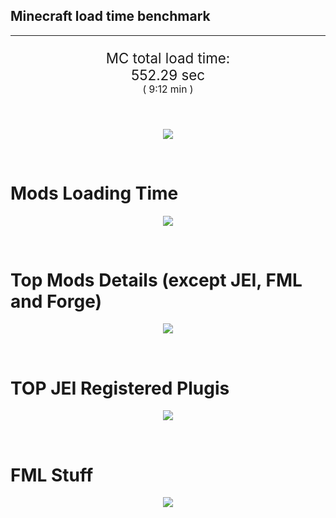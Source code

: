 ## Minecraft load time benchmark


---

<p align="center" style="font-size:160%;">
MC total load time:<br>
552.29 sec
<br>
<sup><sub>(
9:12 min
)</sub></sup>
</p>

<br>


<p align="center">
<img src="https://quickchart.io/chart?w=400&h=30&c={
  type: 'horizontalBar',
  data: {
    datasets: [
      {label:      'MODS:', data: [335.12]},
      {label: 'FML stuff:', data: [217.17]}
    ]
  },
  options: {
    scales: {
      xAxes: [{display: false,stacked: true}],
      yAxes: [{display: false,stacked: true}],
    },
    elements: {rectangle: {borderWidth: 2}},
    legend: {display: false,},
    plugins: {datalabels: {color: 'white',formatter: (value, context) =>
      [context.dataset.label, value].join(' ')
    }}
  }
}"/>
</p>

<br>

# Mods Loading Time
<p align="center">
<img src="https://quickchart.io/chart?w=400&h=300&c={
  type: 'outlabeledPie',
  options: {
    cutoutPercentage: 25,
    plugins: {
      legend: !1,
      outlabels: {
        stretch: 5,
        padding: 1,
        text: (v,i)=>[
          v.labels[v.dataIndex],' ',
          (v.percent*1000|0)/10,
          String.fromCharCode(37)].join('')
      }
    }
  },
  data: {...
`
436e17  40.41s Had Enough Items;
9e2174   2.54s Tinkers' Construct;
8E1E68  31.70s Tinkers' Construct (Oredict Melting);
516fa8  14.12s Ender IO;
a651a8  11.59s IndustrialCraft 2;
8f3087  10.33s Forge Mod Loader;
813e81   9.24s OpenComputers;
5161a8  -0.47s CraftTweaker2;
495797   8.62s CraftTweaker2 (Script Loading);
8f304e   7.43s Astral Sorcery;
213664   6.02s Forestry;
8c2ccd   5.74s Immersive Engineering;
6e175e   5.13s Recurrent Complex;
538f30   4.65s Animania;
436e17   4.56s Integrated Dynamics;
308f53   4.23s Village Names;
a86e51   4.06s Extra Utilities 2;
3e68ba   3.91s AE2 Unofficial Extended Life;
ba3eb8   3.81s Cyclic;
308f7e   3.53s Quark: RotN Edition;
649e21   3.37s OpenBlocks;
7c813e   3.23s Thaumcraft;
444444  83.08s 46 Other mods;
333333  57.49s 171 'Fast' mods (load 1.0s - 0.1s);
222222   6.79s 212 'Instant' mods (load %3C 0.1s)
`
    .split(';').reduce((a, l) => {
      l.match(/(\w{6}) *(\d*\.\d*)s (.*)/)
      .slice(1).map((a, i) => [[String.fromCharCode(35),a].join(''), parseFloat(a), a][i])
      .forEach((s, i) => 
        [a.datasets[0].backgroundColor, a.datasets[0].data, a.labels][i].push(s)
      );
      return a
    }, {
      labels: [],
      datasets: [{
        backgroundColor: [],
        data: [],
        borderColor: 'rgba(22,22,22,0.3)',
        borderWidth: 1
      }]
    })
  }
}"/>
</p>

<br>

# Top Mods Details (except JEI, FML and Forge)
<p align="center">
<img src="https://quickchart.io/chart?w=400&h=450&c={
  options: {
    scales: {
      xAxes: [{stacked: true}],
      yAxes: [{stacked: true}],
    },
    plugins: {
      datalabels: {
        anchor: 'end',
        align: 'top',
        color: 'white',
        backgroundColor: 'rgba(46, 140, 171, 0.6)',
        borderColor: 'rgba(41, 168, 194, 1.0)',
        borderWidth: 0.5,
        borderRadius: 3,
        padding: 0,
        font: {size:10},
        formatter: (v,ctx) => 
          ctx.datasetIndex!=ctx.chart.data.datasets.length-1 ? null
            : [((ctx.chart.data.datasets.reduce((a,b)=>a- -b.data[ctx.dataIndex],0)*10)|0)/10,'s'].join('')
      },
      colorschemes: {
        scheme: 'office.Damask6'
      }
    }
  },
  type: 'bar',
  data: {...(() => {
    let a = { labels: [], datasets: [] };
`
1: Construction;
2: Loading Resources;
3: PreInitialization;
4: Initialization;
5: InterModComms$IMC;
6: PostInitialization;
7: LoadComplete;
8: ModIdMapping
`
    .split(';')
      .map(l => l.match(/\d: (.*)/).slice(1))
      .forEach(([name]) => a.datasets.push({ label: name, data: [] }));
`
                          1      2      3      4      5      6      7      8  ;
Had Enough Items      |  0.07|  0.00|  2.20|  0.03|  0.00|  0.00| 38.12|  0.00;
Tinkers' Construct    |  1.14|  0.01|  0.17|  0.05|  0.00| 32.87|  0.00|  0.00;
Ender IO              |  1.87|  0.01|  4.61|  0.60|  4.26|  1.28|  0.00|  1.49;
IndustrialCraft 2     |  0.80|  0.02|  9.57|  0.93|  0.00|  0.27|  0.00|  0.00;
OpenComputers         |  0.18|  0.02|  5.63|  3.21|  0.20|  0.00|  0.00|  0.00;
CraftTweaker2         |  0.62|  0.00|  4.14|  0.01|  0.00|  3.36|  0.02|  0.00;
Astral Sorcery        |  0.24|  0.01|  5.10|  1.57|  0.00|  0.52|  0.00|  0.00;
Forestry              |  0.48|  0.01|  4.20|  0.98|  0.00|  0.34|  0.00|  0.00;
Immersive Engineering |  1.05|  0.01|  1.27|  1.17|  0.00|  2.24|  0.00|  0.00;
Recurrent Complex     |  0.26|  0.01|  0.75|  1.25|  0.00|  2.86|  0.00|  0.00;
Animania              |  0.31|  0.00|  3.69|  0.10|  0.00|  0.55|  0.00|  0.00;
Integrated Dynamics   |  0.26|  0.01|  4.23|  0.06|  0.00|  0.00|  0.00|  0.00
`
    .split(';').slice(1)
      .map(l => l.split('|').map(s => s.trim()))
      .forEach(([name, ...arr], i) => {
        a.labels.push(name);
        arr.forEach((v, j) => a.datasets[j].data[i] = v)
      }); return a
  })()}
}"/>
</p>

<br>

# TOP JEI Registered Plugis
<p align="center">
<img src="https://quickchart.io/chart?w=700&c={
  options: {
    elements: { rectangle: { borderWidth: 1 } },
    legend: false
  },
  type: 'horizontalBar',
    data: {...(() => {
      let a = {
        labels: [], datasets: [{
          backgroundColor: 'rgba(0, 99, 132, 0.5)',
          borderColor: 'rgb(0, 99, 132)',
          data: []
        }]
      };
`
  0.00: Other -15 Plugins
`
        .split(';')
        .map(l => l.split(':'))
        .forEach(([time, name]) => {
          a.labels.push(name);
          a.datasets[0].data.push(time)
        })
        ; return a
    })()
  }
}"/>
</p>

<br>

# FML Stuff
<p align="center">
<img src="https://quickchart.io/chart?w=500&h=400&c={
  options: {
    rotation: Math.PI,
    cutoutPercentage: 55,
    plugins: {
      legend: !1,
      outlabels: {
        stretch: 5,
        padding: 1,
        text: (v)=>v.labels
      },
      doughnutlabel: {
        labels: [
          {
            text: 'FML stuff:',
            color: 'rgba(128, 128, 128, 0.5)',
            font: {size: 18}
          },
          {
            text: [217.17,'s'].join(''),
            color: 'rgba(128, 128, 128, 1)',
            font: {size: 22}
          }
        ]
      },
    }
  },
  type: 'outlabeledPie',
  data: {...(() => {
    let a = {
      labels: [],
      datasets: [{
        backgroundColor: [],
        data: [],
        borderColor: 'rgba(22,22,22,0.3)',
        borderWidth: 2
      }]
    };
`
993A00   1.47s Loading sounds;
994400   1.53s Loading Resource - SoundHandler;
994F00  29.74s ModelLoader: blocks;
995900  10.63s ModelLoader: items;
996300  10.56s ModelLoader: baking;
996D00   1.93s Applying remove recipe actions;
997700   0.19s Applying remove furnace recipe actions;
998200   0.97s Indexing ingredients;
444444 160.15s Other
`
    .split(';')
      .map(l => l.match(/(\w{6}) *(\d*\.\d*)s (.*)/))
      .forEach(([, col, time, name]) => {
        a.labels.push([name, ' ', time, 's'].join(''));
        a.datasets[0].data.push(parseFloat(time));
        a.datasets[0].backgroundColor.push([String.fromCharCode(35), col].join(''))
      })
      ; return a
  })()}
}"/>
</p>

<br>

